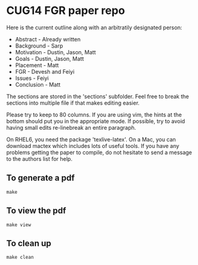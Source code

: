 # CUG14 FGR paper repo

Here is the current outline along with an arbitratily designated person:

  * Abstract - Already written
  * Background - Sarp
  * Motivation - Dustin, Jason, Matt
  * Goals - Dustin, Jason, Matt
  * Placement - Matt
  * FGR - Devesh and Feiyi
  * Issues - Feiyi
  * Conclusion - Matt

The sections are stored in the 'sections' subfolder.  Feel free to break the
sections into multiple file if that makes editing easier.

Please try to keep to 80 columns.  If you are using vim, the hints at the
bottom should put you in the appropriate mode.  If possible, try to avoid
having small edits re-linebreak an entire paragraph.

On RHEL6, you need the package 'texlive-latex'. On a Mac, you can download
mactex which includes lots of useful tools. If you have any problems getting
the paper to compile, do not hesitate to send a message to the authors list
for help.

## To generate a pdf

    make 

## To view the pdf

    make view

## To clean up 

    make clean

